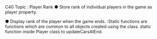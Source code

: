 C40 Topic : Player Rank
● Store rank of individual players in the game as player property. 

● Display rank of the player when the game ends.
:Static functions are functions which are common to all objects created using the class. static function inside Player class to updateCarsAtEnd.